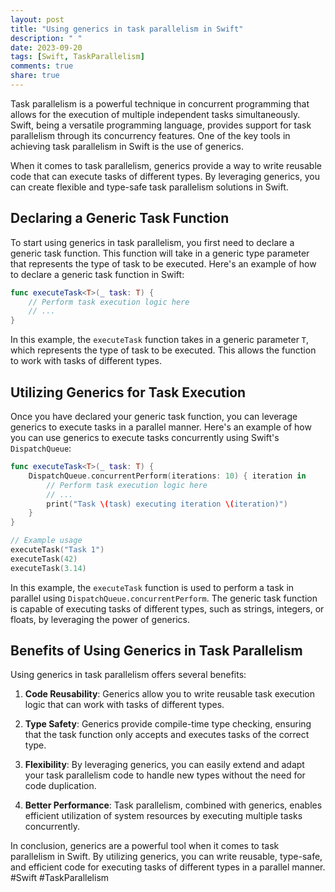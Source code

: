 ```yaml
---
layout: post
title: "Using generics in task parallelism in Swift"
description: " "
date: 2023-09-20
tags: [Swift, TaskParallelism]
comments: true
share: true
---
```


Task parallelism is a powerful technique in concurrent programming that allows for the execution of multiple independent tasks simultaneously. Swift, being a versatile programming language, provides support for task parallelism through its concurrency features. One of the key tools in achieving task parallelism in Swift is the use of generics.

When it comes to task parallelism, generics provide a way to write reusable code that can execute tasks of different types. By leveraging generics, you can create flexible and type-safe task parallelism solutions in Swift.

## Declaring a Generic Task Function

To start using generics in task parallelism, you first need to declare a generic task function. This function will take in a generic type parameter that represents the type of task to be executed. Here's an example of how to declare a generic task function in Swift:

```swift
func executeTask<T>(_ task: T) {
    // Perform task execution logic here
    // ...
}
```

In this example, the `executeTask` function takes in a generic parameter `T`, which represents the type of task to be executed. This allows the function to work with tasks of different types.

## Utilizing Generics for Task Execution

Once you have declared your generic task function, you can leverage generics to execute tasks in a parallel manner. Here's an example of how you can use generics to execute tasks concurrently using Swift's `DispatchQueue`:

```swift
func executeTask<T>(_ task: T) {
    DispatchQueue.concurrentPerform(iterations: 10) { iteration in
        // Perform task execution logic here
        // ...
        print("Task \(task) executing iteration \(iteration)")
    }
}

// Example usage
executeTask("Task 1")
executeTask(42)
executeTask(3.14)
```

In this example, the `executeTask` function is used to perform a task in parallel using `DispatchQueue.concurrentPerform`. The generic task function is capable of executing tasks of different types, such as strings, integers, or floats, by leveraging the power of generics.

## Benefits of Using Generics in Task Parallelism

Using generics in task parallelism offers several benefits:

1. **Code Reusability**: Generics allow you to write reusable task execution logic that can work with tasks of different types.

2. **Type Safety**: Generics provide compile-time type checking, ensuring that the task function only accepts and executes tasks of the correct type.

3. **Flexibility**: By leveraging generics, you can easily extend and adapt your task parallelism code to handle new types without the need for code duplication.

4. **Better Performance**: Task parallelism, combined with generics, enables efficient utilization of system resources by executing multiple tasks concurrently.

In conclusion, generics are a powerful tool when it comes to task parallelism in Swift. By utilizing generics, you can write reusable, type-safe, and efficient code for executing tasks of different types in a parallel manner. #Swift #TaskParallelism